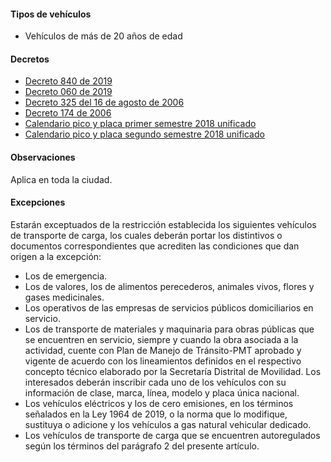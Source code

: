 #### Tipos de vehículos

- Vehículos de más de 20 años de edad

#### Decretos

- [Decreto 840 de 2019](http://www.andi.com.co/Uploads/Decreto%20840%202019.pdf)
- [Decreto 060 de 2019](https://es.scribd.com/document/400064441/Decreto-060-de-2019#fullscreen)
- [Decreto 325 del 16 de agosto de 2006](http://www.alcaldiabogota.gov.co/sisjur/normas/Norma1.jsp?i=21050)
- [Decreto 174 de 2006](http://www.alcaldiabogota.gov.co/sisjur/normas/Norma1.jsp?i=56330)
- [Calendario pico y placa primer semestre 2018 unificado](/bogota/calendario-pico-y-placa-primer-semestre-2018-unificado.pdf)
- [Calendario pico y placa segundo semestre 2018 unificado](/bogota/calendario-pico-y-placa-segundo-semestre-2018-unificado.pdf)

#### Observaciones

Aplica en toda la ciudad.

#### Excepciones

Estarán exceptuados de la restricción establecida los siguientes vehículos de transporte de carga, los cuales deberán portar los distintivos o documentos correspondientes que acrediten las condiciones que dan origen a la excepción:

- Los de emergencia.
- Los de valores, los de alimentos perecederos, animales vivos, flores y gases medicinales.
- Los operativos de las empresas de servicios públicos domiciliarios en servicio.
- Los de transporte de materiales y maquinaria para obras públicas que se encuentren en servicio, siempre y cuando la obra asociada a la actividad, cuente con Plan de Manejo de Tránsito-PMT aprobado y vigente de acuerdo con los lineamientos definidos en el respectivo concepto técnico elaborado por la Secretaría Distrital de Movilidad. Los interesados deberán inscribir cada uno de los vehículos con su información de clase, marca, línea, modelo y placa única nacional.
- Los vehículos eléctricos y los de cero emisiones, en los términos señalados en la Ley 1964 de 2019, o la norma que lo modifique, sustituya o adicione y los vehículos a gas natural vehicular dedicado.
- Los vehículos de transporte de carga que se encuentren autoregulados según los términos del parágrafo 2 del presente artículo.
